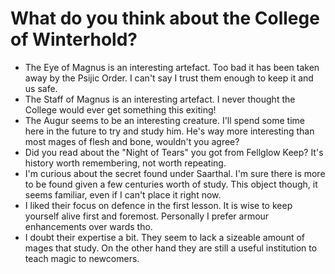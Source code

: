 # What do you think about the College of Winterhold?

- The Eye of Magnus is an interesting artefact. Too bad it has been taken away by the Psijic Order. I can't say I trust them enough to keep it and us safe.
- The Staff of Magnus is an interesting artefact. I never thought the College would ever get something this exiting!
- The Augur seems to be an interesting creature. I'll spend some time here in the future to try and study him. He's way more interesting than most mages of flesh and bone, wouldn't you agree?
- Did you read about the "Night of Tears" you got from Fellglow Keep? It's history worth remembering, not worth repeating.
- I'm curious about the secret found under Saarthal. I'm sure there is more to be found given a few centuries worth of study. This object though, it seems familiar, even if I can't place it right now.
- I liked their focus on defence in the first lesson. It is wise to keep yourself alive first and foremost. Personally I prefer armour enhancements over wards tho.
- I doubt their expertise a bit. They seem to lack a sizeable amount of mages that study. On the other hand they are still a useful institution to teach magic to newcomers.
